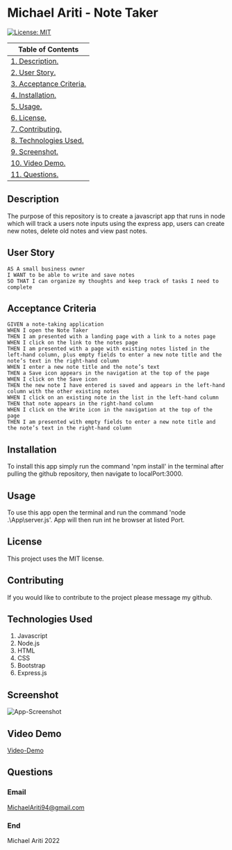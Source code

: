 # Michael Ariti - Note Taker

[![License: MIT](https://img.shields.io/badge/License-MIT-yellow.svg)](https://opensource.org/licenses/MIT)

|  Table of Contents |
| ----------- |
| [1. Description.](#description)|
| [2. User Story.](#user-story) |
| [3. Acceptance Criteria.](#acceptance-criteria) |
| [4. Installation.](#installation) |
| [5. Usage.](#usage)|
| [6. License.](#licenses)|
| [7. Contributing.](#contributing)|
| [8. Technologies Used.](#technologies-used)|
| [9. Screenshot.](#screenshot)|
| [10. Video Demo.](#video-demo)|
| [11. Questions.](#questions)|

## Description

The purpose of this repository is to create a javascript app that runs in node which will track a users note inputs using the express app, users can create new notes, delete old notes and view past notes.

## User Story

```
AS A small business owner
I WANT to be able to write and save notes
SO THAT I can organize my thoughts and keep track of tasks I need to complete
```

## Acceptance Criteria

```
GIVEN a note-taking application
WHEN I open the Note Taker
THEN I am presented with a landing page with a link to a notes page
WHEN I click on the link to the notes page
THEN I am presented with a page with existing notes listed in the left-hand column, plus empty fields to enter a new note title and the note’s text in the right-hand column
WHEN I enter a new note title and the note’s text
THEN a Save icon appears in the navigation at the top of the page
WHEN I click on the Save icon
THEN the new note I have entered is saved and appears in the left-hand column with the other existing notes
WHEN I click on an existing note in the list in the left-hand column
THEN that note appears in the right-hand column
WHEN I click on the Write icon in the navigation at the top of the page
THEN I am presented with empty fields to enter a new note title and the note’s text in the right-hand column
```

## Installation

To install this app simply run the command 'npm install' in the terminal after pulling the github repository, then navigate to localPort:3000.

## Usage

To use this app open the terminal and run the command 'node .\App\server.js'. App will then run int he browser at listed Port.

## License

This project uses the MIT license.

## Contributing

If you would like to contribute to the project please message my github.

## Technologies Used

1. Javascript
2. Node.js
3. HTML
4. CSS
5. Bootstrap
6. Express.js

## Screenshot
![App-Screenshot](./App/Assets/Images/app-ss.png)

## Video Demo
[Video-Demo](https://drive.google.com/file/d/1J4i99ERk_jEZuPEWtoJd2HiSQThFhowE/view?usp=sharing)

## Questions

### Email
MichaelAriti94@gmail.com

### End

Michael Ariti 2022